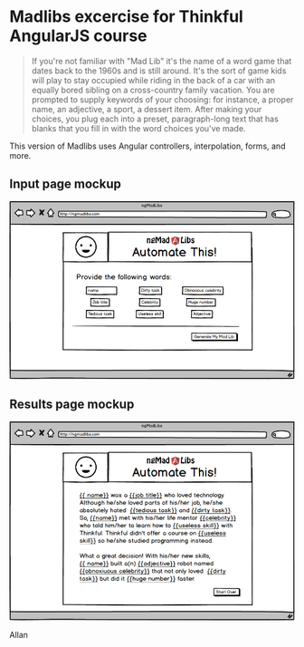 # Madlibs excercise for Thinkful AngularJS course

>If you're not familiar with "Mad Lib" it's the name of a word game that dates back to the 1960s and is still around. It's the sort of game kids will play to stay occupied while riding in the back of a car with an equally bored sibling on a cross-country family vacation. You are prompted to supply keywords of your choosing: for instance, a proper name, an adjective, a sport, a dessert item. After making your choices, you plug each into a preset, paragraph-long text that has blanks that you fill in with the word choices you've made.

This version of Madlibs uses Angular controllers, interpolation, forms, and more.

## Input page mockup
![Input](https://raw.githubusercontent.com/amcnaughton/madlibs/master/images/madlibs1.png)

## Results page mockup
![Result](https://raw.githubusercontent.com/amcnaughton/madlibs/master/images/madlibs2.png)

Allan
